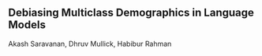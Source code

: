 ﻿Debiasing Multiclass Demographics in Language Models
--
Akash Saravanan, Dhruv Mullick, Habibur Rahman